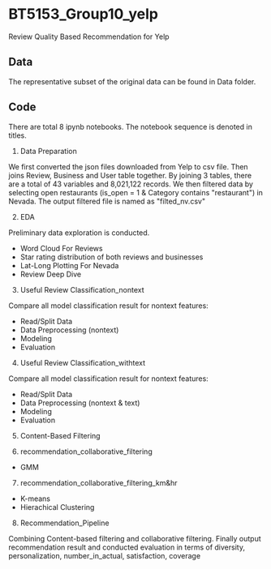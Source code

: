 # BT5153_Group10_yelp
Review Quality Based Recommendation for Yelp

## Data
The representative subset of the original data can be found in Data folder.

## Code
There are total 8 ipynb notebooks. The notebook sequence is denoted in titles.

1. Data Preparation

We first converted the json files downloaded from Yelp to csv file. Then joins Review, Business and User table together. By joining 3 tables, there are a total of 43 variables and 8,021,122 records. 
We then filtered data by selecting open restaurants (is_open = 1 & Category contains "restaurant") in Nevada.
The output filtered file is named as "filted_nv.csv"

2. EDA

Preliminary data exploration is conducted.

- Word Cloud For Reviews
- Star rating distribution of both reviews and businesses
- Lat-Long Plotting For Nevada
- Review Deep Dive

3. Useful Review Classification_nontext

Compare all model classification result for nontext features:

- Read/Split Data
- Data Preprocessing (nontext)
- Modeling
- Evaluation

4. Useful Review Classification_withtext

Compare all model classification result for nontext features:

- Read/Split Data
- Data Preprocessing (nontext & text)
- Modeling
- Evaluation

5. Content-Based Filtering

6. recommendation_collaborative_filtering

- GMM

7. recommendation_collaborative_filtering_km&hr

- K-means
- Hierachical Clustering

8. Recommendation_Pipeline

Combining Content-based filtering and collaborative filtering. Finally output recommendation result and conducted evaluation in terms of diversity, personalization, number_in_actual, satisfaction, coverage
